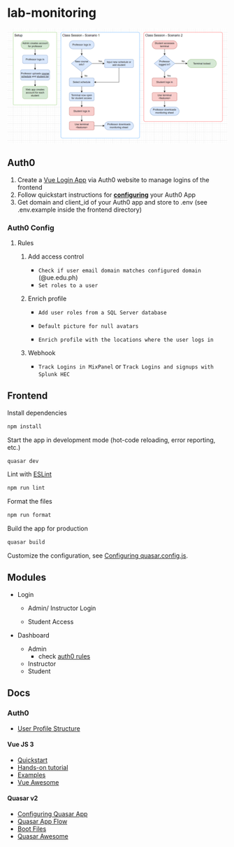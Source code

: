 # lab-monitoring

![process](public/process.png)



## Auth0

1. Create a [Vue Login App](https://auth0.com/docs/quickstart/spa/vuejs) via Auth0 website to manage logins of the frontend
2. Follow quickstart instructions for [**configuring**](https://auth0.com/docs/quickstart/spa/vuejs#configure-auth0) your Auth0 App
3. Get domain and client_id of your Auth0 app and store to .env (see .env.example inside the frontend directory)



### Auth0 Config

1. Rules

   1. Add access control

      - `Check if user email domain matches configured domain` (@ue.edu.ph)
      -  `Set roles to a user`

   2. Enrich profile

      - `Add user roles from a SQL Server database`

      - `Default picture for null avatars`

      - `Enrich profile with the locations where the user logs in`

   3. Webhook

      - `Track Logins in MixPanel` or `Track Logins and signups with Splunk HEC`



## Frontend

Install dependencies
```sh
npm install
```

Start the app in development mode (hot-code reloading, error reporting, etc.)
```sh
quasar dev
```

Lint with [ESLint](https://eslint.org/)
```sh
npm run lint
```

Format the files

```sh
npm run format
```

Build the app for production

```sh
quasar build
```

Customize the configuration, see [Configuring quasar.config.js](https://v2.quasar.dev/quasar-cli-vite/quasar-config-js).



## Modules

- Login

  - Admin/ Instructor Login

  - Student Access

- Dashboard

  - Admin
    - check [auth0 rules](https://manage.auth0.com/dashboard/us/dev-y19lra5e/rules)
  - Instructor
  - Student



## Docs

### Auth0

- [User Profile Structure](https://auth0.com/docs/manage-users/user-accounts/user-profiles/user-profile-structure)

#### Vue JS 3

- [Quickstart](https://vuejs.org/guide/quick-start.html#with-build-tools)
- [Hands-on tutorial](https://vuejs.org/tutorial/#step-1)
- [Examples](https://vuejs.org/examples/#handling-input)
- [Vue Awesome](https://github.com/vuejs/awesome-vue)

#### Quasar v2
- [Configuring Quasar App](https://quasar.dev/quasar-cli-webpack/quasar-config-js)
- [Quasar App Flow](https://quasar.dev/quasar-cli-webpack/boot-files#quasar-app-flow)
- [Boot Files](https://quasar.dev/quasar-cli-webpack/boot-files#usage-of-boot-files)
- [Quasar Awesome](https://github.com/quasarframework/quasar-awesome)

